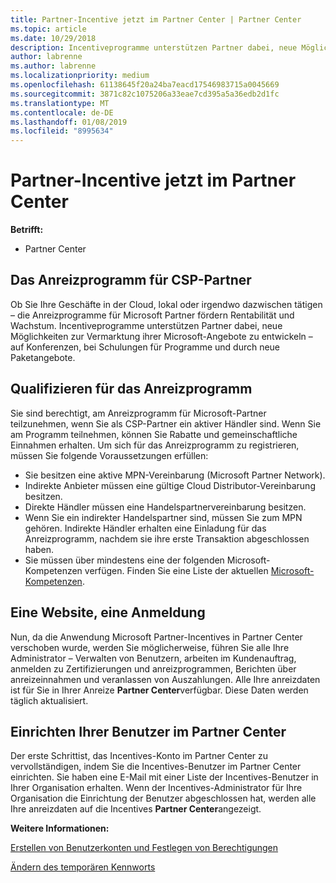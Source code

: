 ```yaml
---
title: Partner-Incentive jetzt im Partner Center | Partner Center
ms.topic: article
ms.date: 10/29/2018
description: Incentiveprogramme unterstützen Partner dabei, neue Möglichkeiten zur Vermarktung ihrer Microsoft-Angebote zu entwickeln, Schulungen anzubieten usw.
author: labrenne
ms.author: labrenne
ms.localizationpriority: medium
ms.openlocfilehash: 61138645f20a24ba7eacd17546983715a0045669
ms.sourcegitcommit: 3871c82c1075206a33eae7cd395a5a36edb2d1fc
ms.translationtype: MT
ms.contentlocale: de-DE
ms.lasthandoff: 01/08/2019
ms.locfileid: "8995634"
---
```

# <a name="partner-incentives-is-now-on-partner-center"></a>Partner-Incentive jetzt im Partner Center 

**Betrifft:**

-  Partner Center

## <a name="the-csp-partner-incentives-program"></a>Das Anreizprogramm für CSP-Partner

Ob Sie Ihre Geschäfte in der Cloud, lokal oder irgendwo dazwischen tätigen – die Anreizprogramme für Microsoft Partner fördern Rentabilität und Wachstum. Incentiveprogramme unterstützen Partner dabei, neue Möglichkeiten zur Vermarktung ihrer Microsoft-Angebote zu entwickeln – auf Konferenzen, bei Schulungen für Programme und durch neue Paketangebote. 

## <a name="qualify-for-the-incentives-program"></a>Qualifizieren für das Anreizprogramm

Sie sind berechtigt, am Anreizprogramm für Microsoft-Partner teilzunehmen, wenn Sie als CSP-Partner ein aktiver Händler sind.
Wenn Sie am Programm teilnehmen, können Sie Rabatte und gemeinschaftliche Einnahmen erhalten. Um sich für das Anreizprogramm zu registrieren, müssen Sie folgende Voraussetzungen erfüllen: 
- Sie besitzen eine aktive MPN-Vereinbarung (Microsoft Partner Network).  
- Indirekte Anbieter müssen eine gültige Cloud Distributor-Vereinbarung besitzen.
- Direkte Händler müssen eine Handelspartnervereinbarung besitzen.
- Wenn Sie ein indirekter Handelspartner sind, müssen Sie zum MPN gehören. Indirekte Händler erhalten eine Einladung für das Anreizprogramm, nachdem sie ihre erste Transaktion abgeschlossen haben. 
- Sie müssen über mindestens eine der folgenden Microsoft-Kompetenzen verfügen. Finden Sie eine Liste der aktuellen [Microsoft-Kompetenzen](competencies.md).

## <a name="one-site-one-log-on"></a>Eine Website, eine Anmeldung

Nun, da die Anwendung Microsoft Partner-Incentives in Partner Center verschoben wurde, werden Sie möglicherweise, führen Sie alle Ihre Administrator – Verwalten von Benutzern, arbeiten im Kundenauftrag, anmelden zu Zertifizierungen und anreizprogrammen, Berichten über anreizeinnahmen und veranlassen von Auszahlungen. Alle Ihre anreizdaten ist für Sie in Ihrer Anreize **Partner Center**verfügbar. Diese Daten werden täglich aktualisiert.
 
## <a name="set-your-users-up-in-partner-center"></a>Einrichten Ihrer Benutzer im Partner Center
 
Der erste Schrittist, das Incentives-Konto im Partner Center zu vervollständigen, indem Sie die Incentives-Benutzer im Partner Center einrichten. Sie haben eine E-Mail mit einer Liste der Incentives-Benutzer in Ihrer Organisation erhalten. Wenn der Incentives-Administrator für Ihre Organisation die Einrichtung der Benutzer abgeschlossen hat, werden alle Ihre anreizdaten auf die Incentives **Partner Center**angezeigt.

**Weitere Informationen:**

[Erstellen von Benutzerkonten und Festlegen von Berechtigungen](create-user-accounts-and-set-permissions.md)

[Ändern des temporären Kennworts](change-your-temporary-password.md)


